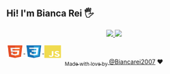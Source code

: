 ##  Hi! I'm Bianca Rei 🖐️

<div align="center">
  <a href="https://github.com/Biancarei2007">
  <img height="140em" src="https://github-readme-stats.vercel.app/api?username=Biancarei2007&show_icons=true&theme=dracula&include_all_commits=true&count_private=true"/>
  <img height="140em" src="https://github-readme-stats.vercel.app/api/top-langs/?username=Biancarei2007&layout=compact&langs_count=7&theme=dracula"/>
</div>

<div style="display: inline_block"><br>
    <img align="center" alt="HTML.5" height="30" width="40" src="https://raw.githubusercontent.com/devicons/devicon/master/icons/html5/html5-original.svg">
  <img align="center" alt="CSS" height="30" width="40" src="https://raw.githubusercontent.com/devicons/devicon/master/icons/css3/css3-original.svg">
  <img align="center" alt="Js" height="30" width="40" src="https://raw.githubusercontent.com/devicons/devicon/master/icons/javascript/javascript-plain.svg">
 </div>
  
<div align="center"> 
    <sub>Made with love by <a href="https://portfolio-mauve-iota-72.vercel.app/" target="_blank">@Biancarei2007<a> ❤️</sub>  
</div>
 
